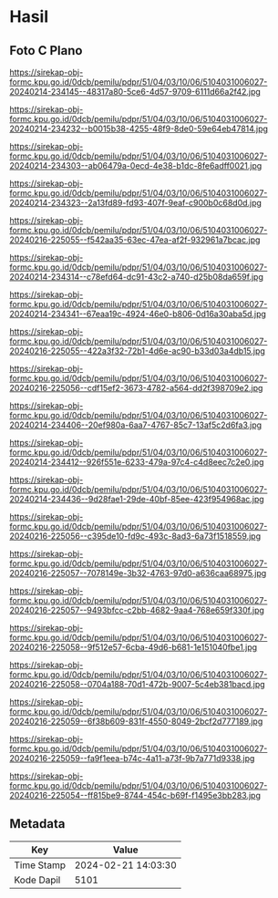 # Hasil

## Foto C Plano

https://sirekap-obj-formc.kpu.go.id/0dcb/pemilu/pdpr/51/04/03/10/06/5104031006027-20240214-234145--48317a80-5ce6-4d57-9709-6111d66a2f42.jpg

https://sirekap-obj-formc.kpu.go.id/0dcb/pemilu/pdpr/51/04/03/10/06/5104031006027-20240214-234232--b0015b38-4255-48f9-8de0-59e64eb47814.jpg

https://sirekap-obj-formc.kpu.go.id/0dcb/pemilu/pdpr/51/04/03/10/06/5104031006027-20240214-234303--ab06479a-0ecd-4e38-b1dc-8fe6adff0021.jpg

https://sirekap-obj-formc.kpu.go.id/0dcb/pemilu/pdpr/51/04/03/10/06/5104031006027-20240214-234323--2a13fd89-fd93-407f-9eaf-c900b0c68d0d.jpg

https://sirekap-obj-formc.kpu.go.id/0dcb/pemilu/pdpr/51/04/03/10/06/5104031006027-20240216-225055--f542aa35-63ec-47ea-af2f-932961a7bcac.jpg

https://sirekap-obj-formc.kpu.go.id/0dcb/pemilu/pdpr/51/04/03/10/06/5104031006027-20240214-234314--c78efd64-dc91-43c2-a740-d25b08da659f.jpg

https://sirekap-obj-formc.kpu.go.id/0dcb/pemilu/pdpr/51/04/03/10/06/5104031006027-20240214-234341--67eaa19c-4924-46e0-b806-0d16a30aba5d.jpg

https://sirekap-obj-formc.kpu.go.id/0dcb/pemilu/pdpr/51/04/03/10/06/5104031006027-20240216-225055--422a3f32-72b1-4d6e-ac90-b33d03a4db15.jpg

https://sirekap-obj-formc.kpu.go.id/0dcb/pemilu/pdpr/51/04/03/10/06/5104031006027-20240216-225056--cdf15ef2-3673-4782-a564-dd2f398709e2.jpg

https://sirekap-obj-formc.kpu.go.id/0dcb/pemilu/pdpr/51/04/03/10/06/5104031006027-20240214-234406--20ef980a-6aa7-4767-85c7-13af5c2d6fa3.jpg

https://sirekap-obj-formc.kpu.go.id/0dcb/pemilu/pdpr/51/04/03/10/06/5104031006027-20240214-234412--926f551e-6233-479a-97c4-c4d8eec7c2e0.jpg

https://sirekap-obj-formc.kpu.go.id/0dcb/pemilu/pdpr/51/04/03/10/06/5104031006027-20240214-234436--9d28fae1-29de-40bf-85ee-423f954968ac.jpg

https://sirekap-obj-formc.kpu.go.id/0dcb/pemilu/pdpr/51/04/03/10/06/5104031006027-20240216-225056--c395de10-fd9c-493c-8ad3-6a73f1518559.jpg

https://sirekap-obj-formc.kpu.go.id/0dcb/pemilu/pdpr/51/04/03/10/06/5104031006027-20240216-225057--7078149e-3b32-4763-97d0-a636caa68975.jpg

https://sirekap-obj-formc.kpu.go.id/0dcb/pemilu/pdpr/51/04/03/10/06/5104031006027-20240216-225057--9493bfcc-c2bb-4682-9aa4-768e659f330f.jpg

https://sirekap-obj-formc.kpu.go.id/0dcb/pemilu/pdpr/51/04/03/10/06/5104031006027-20240216-225058--9f512e57-6cba-49d6-b681-1e151040fbe1.jpg

https://sirekap-obj-formc.kpu.go.id/0dcb/pemilu/pdpr/51/04/03/10/06/5104031006027-20240216-225058--0704a188-70d1-472b-9007-5c4eb381bacd.jpg

https://sirekap-obj-formc.kpu.go.id/0dcb/pemilu/pdpr/51/04/03/10/06/5104031006027-20240216-225059--6f38b609-831f-4550-8049-2bcf2d777189.jpg

https://sirekap-obj-formc.kpu.go.id/0dcb/pemilu/pdpr/51/04/03/10/06/5104031006027-20240216-225059--fa9f1eea-b74c-4a11-a73f-9b7a771d9338.jpg

https://sirekap-obj-formc.kpu.go.id/0dcb/pemilu/pdpr/51/04/03/10/06/5104031006027-20240216-225054--ff815be9-8744-454c-b69f-f1495e3bb283.jpg


## Metadata

| Key        | Value               |
| ---------- | ------------------- |
| Time Stamp | 2024-02-21 14:03:30 |
| Kode Dapil | 5101                |




